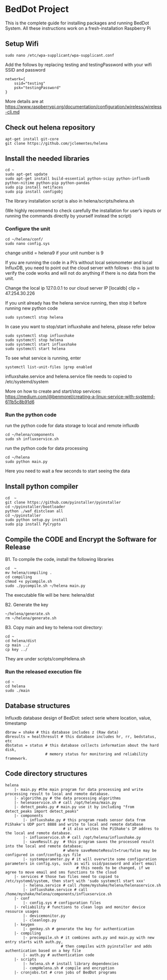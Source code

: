 ﻿# BedDot Project

This is the complete guide for installing packages and running BedDot System. All these instructions work on a fresh-installation Raspberry Pi

## Setup Wifi

```
sudo nano /etc/wpa-supplicant/wpa-supplicant.conf
```
Add the follows by replacing testing and testingPassword with your wifi SSID and password

```
network={
    ssid="testing"
    psk="testingPassword"
}
```
More details are at https://www.raspberrypi.org/documentation/configuration/wireless/wireless-cli.md

## Check out helena repository
```
apt-get install git-core
git clone https://github.com/jclementes/helena
```

## Install the needed libraries

```
cd ~
sudo apt-get update
sudo apt-get install build-essential python-scipy python-influxdb python-nitime python-pip python-pandas
sudo pip install netifaces
sudo pip install configobj
```

The library installation script is also in helena/scripts/helena.sh

(We highly recommend to check carefully the installation for user’s inputs or running the commands directly by yourself instead the script)

### Configure the unit

```
cd ~/helena/conf/
sudo nano config.sys
```
change unitid = helena9 if your unit number is 9


If you are running the code in a Pi’s without local seismometer and local InfluxDB, you need to point out the cloud server with follows - this is just to verify the code works and will not do anything if there is no data from the unit.

Change the local ip 127.0.0.1 to our cloud server IP
[localdb]
clip   = 47.254.30.226


If you unit already has the helena service running, then stop it before running new python code
```
sudo systemctl stop helena
```

In case you want to stop/start influxshake and helena, please refer below

```
sudo systemctl stop influxshake
sudo systemctl stop helena
sudo systemctl start influxshake
sudo systemctl start helena
```

To see what service is running, enter
```
systemctl list-unit-files |grep enabled
```

influxshake.service and helena.service file needs to copied to /etc/systemd/system

More on how to create and start/stop services: https://medium.com/@benmorel/creating-a-linux-service-with-systemd-611b5c8b91d6

### Run the python code

run the python code for data storage to local and remote influxdb
```
cd ~/helena/components
sudo sh influxservice.sh
```

run the python code for data processing
```
cd ~/helena
sudo python main.py
```
Here you need to wait a few seconds to start seeing the  data

## Install python compiler

```
cd  ~
git clone https://github.com/pyinstaller/pyinstaller
cd ~/pyinstaller/bootloader
python ./waf distclean all
cd ~/pyinstaller 
sudo python setup.py install
sudo pip install PyCrypto
```

## Compile the CODE and Encrypt the Software for Release

B1. To compile the code, install the following libraries

```
cd  ~
mv helena/compiling . 
cd compiling
chmod +x pycompile.sh
sudo ./pycompile.sh ~/helena main.py
```

The executable file will be here: helena/dist

B2. Generate the key
```
~/helena/generate.sh
rm ~/helena/generate.sh
```

B3. Copy main and key to helena root directory: 

```
cd ~
cd helena/dist
cp main ../
cp key ../
```

They are under scripts/compHelena.sh


### Run the released execution file 

```
cd ~
cd helena
sudo ./main
```
## Database structures

Influxdb database design of BedDot: select serie where location, value, timestamp
```
dbraw = shake # this database includes z (Raw data)
dbresults = healthresult # this database includes hr, rr, bedstatus, etc
dbstatus = status # this database collects information about the hard disk, 
                  # memory status for monitoring and reliability framework.
```

## Code directory structures

```
helena 
    |- main.py #the main program for data processing and write processing result to local and remote database.
    |- algorithm.py # the data processing algorithms
    |- helenaservice.sh # call /opt/helena/main.py 
    |- detect_peaks.py # main.py use it by including "from detect_peaks import detect_peaks"
    |- components
        |- influxshake.py # this program reads sensor data from PiShake's UDP port 8888 and write to local and remote database
                          # it also writes the PiShake's IP addres to the local and remote database.
        |- influxservice.sh # call /opt/helena/influxshake.py
        |- saveResult.py  # this program saves the processed result into the local and remote database; 
                          # where saveRemoteResult=true/false may be configured in conf/config.sys file
        |- systemparameter.py # it will overwrite some configuration parameters in config.sys, such as wifi ssid/password and alert email 
                                # this needs to be changed, if we agree to move email and sms functions to the cloud
    |- services # those two files need to copied to /etc/systemd/system, then start with 'sudo systemctl start xxx'
        |- helena.service # call /home/myshake/helena/helenaservice.sh
        |- influxshake.service # call /home/myshake/helena/components/influxservice.sh
    |- conf
        |- config.sys # configuration files
    |- reliability # functions to clean logs and monitor device resource usages
        |- devicemonitor.py
        |- cleanlogs.py
    |- keygen
        |- genkey.sh # generate the key for authentication
    |- compiling
        |- precompile.sh # it combines auth.py and main.py with new entry starts with auth.py, 
                         # then compiles with pyinstaller and adds authentication based on a key file 
        |- auth.py # authentication code
    |- scripts
        |- helena.sh # install library dependencies
        |- compHelena.sh # compile and encryption
    |- cronjobs.txt # cron jobs of BedDot programs

```


